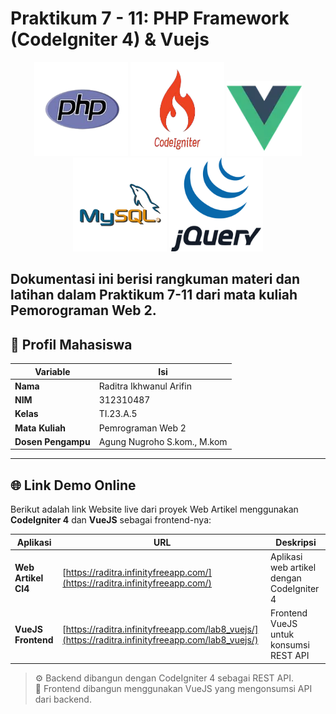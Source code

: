 # Praktikum 7 - 11: PHP Framework (CodeIgniter 4) & Vuejs

<p align="center">
 <img src="image/php.png" alt="Android Logo" width="150" height="150">
 <img src="image/ci.png" alt="Android Logo" width="150" height="150">
 <img src="image/logo_vuejs.jpg" alt="Android Logo" width="120" height="120">
 <img src="image/mysql.png" alt="Android Logo" width="150" height="150">
 <img src="image/jquery-logo.png" alt="Android Logo" width="150" height="150">
</p>

Dokumentasi ini berisi rangkuman materi dan latihan dalam **Praktikum 7-11** dari mata kuliah **Pemorograman Web 2**.  
---

## 👤 Profil Mahasiswa

| Variable           | Isi                         |
| ------------------ | --------------------------- |
| **Nama**           | Raditra Ikhwanul Arifin     |
| **NIM**            | 312310487                   |
| **Kelas**          | TI.23.A.5                   |
| **Mata Kuliah**    | Pemrograman Web 2           |
| **Dosen Pengampu** | Agung Nugroho S.kom., M.kom |

---

## 🌐 Link Demo Online

Berikut adalah link Website live dari proyek Web Artikel menggunakan **CodeIgniter 4** dan **VueJS** sebagai frontend-nya:

| **Aplikasi**        | **URL**                                                                                                              | **Deskripsi**                             |
| ------------------- | -------------------------------------------------------------------------------------------------------------------- | ----------------------------------------- |
| **Web Artikel CI4** | [https://raditra.infinityfreeapp.com/](https://raditra.infinityfreeapp.com/)                       | Aplikasi web artikel dengan CodeIgniter 4 |
| **VueJS Frontend**  | [https://raditra.infinityfreeapp.com/lab8_vuejs/](https://raditra.infinityfreeapp.com/lab8_vuejs/) | Frontend VueJS untuk konsumsi REST API    |

> ⚙️ Backend dibangun dengan CodeIgniter 4 sebagai REST API.  
> 🎨 Frontend dibangun menggunakan VueJS yang mengonsumsi API dari backend.

